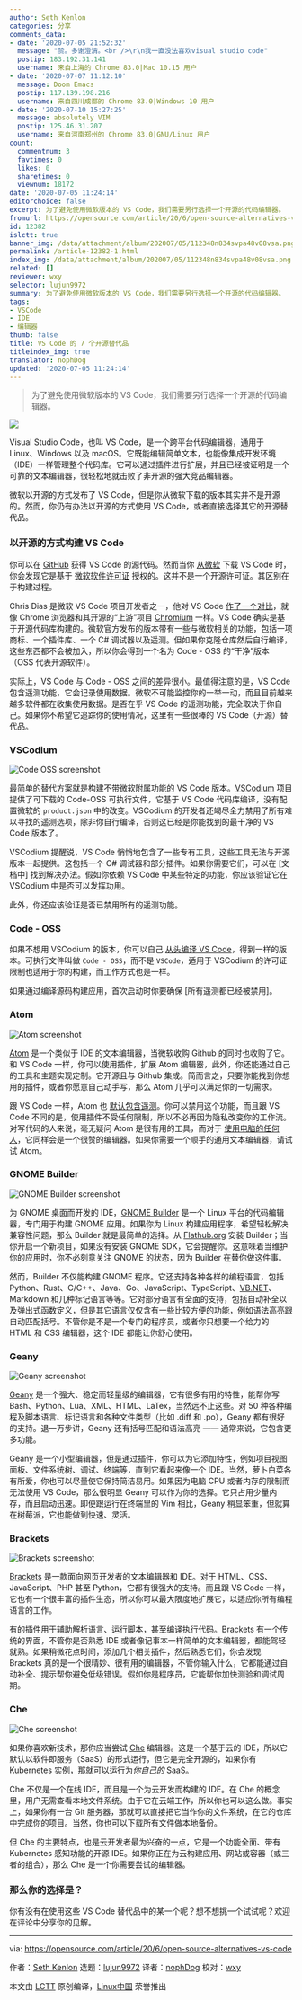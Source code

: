 ```yaml
---
author: Seth Kenlon
categories: 分享
comments_data:
- date: '2020-07-05 21:52:32'
  message: "赞。多谢澄清。<br />\r\n我一直没法喜欢visual studio code"
  postip: 183.192.31.141
  username: 来自上海的 Chrome 83.0|Mac 10.15 用户
- date: '2020-07-07 11:12:10'
  message: Doom Emacs
  postip: 117.139.198.216
  username: 来自四川成都的 Chrome 83.0|Windows 10 用户
- date: '2020-07-10 15:27:25'
  message: absolutely VIM
  postip: 125.46.31.207
  username: 来自河南郑州的 Chrome 83.0|GNU/Linux 用户
count:
  commentnum: 3
  favtimes: 0
  likes: 0
  sharetimes: 0
  viewnum: 18172
date: '2020-07-05 11:24:14'
editorchoice: false
excerpt: 为了避免使用微软版本的 VS Code，我们需要另行选择一个开源的代码编辑器。
fromurl: https://opensource.com/article/20/6/open-source-alternatives-vs-code
id: 12382
islctt: true
banner_img: /data/attachment/album/202007/05/112348n834svpa48v08vsa.png
permalink: /article-12382-1.html
index_img: /data/attachment/album/202007/05/112348n834svpa48v08vsa.png.thumb.jpg
related: []
reviewer: wxy
selector: lujun9972
summary: 为了避免使用微软版本的 VS Code，我们需要另行选择一个开源的代码编辑器。
tags:
- VSCode
- IDE
- 编辑器
thumb: false
title: VS Code 的 7 个开源替代品
titleindex_img: true
translator: nophDog
updated: '2020-07-05 11:24:14'
---
```



> 
> 为了避免使用微软版本的 VS Code，我们需要另行选择一个开源的代码编辑器。
> 
> 
> 


![](/data/attachment/album/202007/05/112348n834svpa48v08vsa.png)


Visual Studio Code，也叫 VS Code，是一个跨平台代码编辑器，通用于 Linux、Windows 以及 macOS。它既能编辑简单文本，也能像集成开发环境（IDE）一样管理整个代码库。它可以通过插件进行扩展，并且已经被证明是一个可靠的文本编辑器，很轻松地就击败了非开源的强大竞品编辑器。


微软以开源的方式发布了 VS Code，但是你从微软下载的版本其实并不是开源的。然而，你仍有办法以开源的方式使用 VS Code，或者直接选择其它的开源替代品。


### 以开源的方式构建 VS Code


你可以在 [GitHub](https://github.com/microsoft/vscode) 获得 VS Code 的源代码。然而当你 [从微软](https://code.visualstudio.com/) 下载 VS Code 时，你会发现它是基于 [微软软件许可证](https://code.visualstudio.com/license) 授权的。这并不是一个开源许可证。其区别在于构建过程。


Chris Dias 是微软 VS Code 项目开发者之一，他对 VS Code [作了一个对比](https://github.com/Microsoft/vscode/issues/60#issuecomment-161792005)，就像 Chrome 浏览器和其开源的“上游”项目 [Chromium](https://www.chromium.org/) 一样。VS Code 确实是基于开源代码库构建的。微软官方发布的版本带有一些与微软相关的功能，包括一项商标、一个插件库、一个 C# 调试器以及遥测。但如果你克隆仓库然后自行编译，这些东西都不会被加入，所以你会得到一个名为 Code - OSS 的“干净”版本（OSS 代表开源软件）。


实际上，VS Code 与 Code - OSS 之间的差异很小。最值得注意的是，VS Code 包含遥测功能，它会记录使用数据。微软不可能监控你的一举一动，而且目前越来越多软件都在收集使用数据。是否在乎 VS Code 的遥测功能，完全取决于你自己。如果你不希望它追踪你的使用情况，这里有一些很棒的 VS Code（开源）替代品。


### VSCodium


![Code OSS screenshot](/data/attachment/album/202007/05/112423fiuu0uooou757nek.png "Code OSS screenshot")


最简单的替代方案就是构建不带微软附属功能的 VS Code 版本。[VSCodium](https://vscodium.com/) 项目提供了可下载的 Code-OSS 可执行文件，它基于 VS Code 代码库编译，没有配置微软的 `product.json` 中的改变。VSCodium 的开发者还竭尽全力禁用了所有难以寻找的遥测选项，除非你自行编译，否则这已经是你能找到的最干净的 VS Code 版本了。


VSCodium 提醒说，VS Code 悄悄地包含了一些专有工具，这些工具无法与开源版本一起提供。这包括一个 C# 调试器和部分插件。如果你需要它们，可以在 [文档中] 找到解决办法。假如你依赖 VS Code 中某些特定的功能，你应该验证它在 VSCodium 中是否可以发挥功用。


此外，你还应该验证是否已禁用所有的遥测功能。


### Code - OSS


如果不想用 VSCodium 的版本，你可以自己 [从头编译 VS Code](https://github.com/Microsoft/vscode/wiki/How-to-Contribute#build-and-run)，得到一样的版本。可执行文件叫做 `Code - OSS`，而不是 `VSCode`，适用于 VSCodium 的许可证限制也适用于你的构建，而工作方式也是一样。


如果通过编译源码构建应用，首次启动时你要确保 [所有遥测都已经被禁用]。


### Atom


![Atom screenshot](/data/attachment/album/202007/05/112426faxe9eoxptp0x4px.jpg "Atom screenshot")


[Atom](http://atom.io) 是一个类似于 IDE 的文本编辑器，当微软收购 Github 的同时也收购了它。和 VS Code 一样，你可以使用插件，扩展 Atom 编辑器，此外，你还能通过自己的工具和主题实现定制。它开源且与 Github 集成。简而言之，只要你能找到你想用的插件，或者你愿意自己动手写，那么 Atom 几乎可以满足你的一切需求。


跟 VS Code 一样，Atom 也 [默认包含遥测](https://discuss.atom.io/t/how-do-i-disable-the-metrics-or-tracking/24520)。你可以禁用这个功能，而且跟 VS Code 不同的是，使用插件不受任何限制，所以不必再因为隐私改变你的工作流。对写代码的人来说，毫无疑问 Atom 是很有用的工具，而对于 [使用电脑的任何人](https://opensource.com/article/19/4/write-git)，它同样会是一个很赞的编辑器。如果你需要一个顺手的通用文本编辑器，请试试 Atom。


### GNOME Builder


![GNOME Builder screenshot](/data/attachment/album/202007/05/112435ykjisjeeyxwisdzo.png "GNOME Builder screenshot")


为 GNOME 桌面而开发的 IDE，[GNOME Builder](https://wiki.gnome.org/Apps/Builder) 是一个 Linux 平台的代码编辑器，专门用于构建 GNOME 应用。如果你为 Linux 构建应用程序，希望轻松解决兼容性问题，那么 Builder 就是最简单的选择。从 [Flathub.org](https://flathub.org/apps/details/org.gnome.Builder) 安装 Builder；当你开启一个新项目，如果没有安装 GNOME SDK，它会提醒你。这意味着当维护你的应用时，你不必刻意关注 GNOME 的状态，因为 Builder 在替你做这件事。


然而，Builder 不仅能构建 GNOME 程序。它还支持各种各样的编程语言，包括 Python、Rust、C/C++、Java、Go、JavaScript、TypeScript、[VB.NET](http://VB.NET)、Markdown 和几种标记语言等等。它对部分语言有全面的支持，包括自动补全以及弹出式函数定义，但是其它语言仅仅含有一些比较方便的功能，例如语法高亮跟自动匹配括号。不管你是不是一个专门的程序员，或者你只想要一个给力的 HTML 和 CSS 编辑器，这个 IDE 都能让你舒心使用。


### Geany


![Geany screenshot](/data/attachment/album/202007/05/112443undlefnux2q0cumw.png "Geany screenshot")


[Geany](https://www.geany.org/) 是一个强大、稳定而轻量级的编辑器，它有很多有用的特性，能帮你写 Bash、Python、Lua、XML、HTML、LaTex，当然远不止这些。对 50 种各种编程及脚本语言、标记语言和各种文件类型（比如 .diff 和 .po），Geany 都有很好的支持。退一万步讲，Geany 还有括号匹配和语法高亮 —— 通常来说，它包含更多功能。


Geany 是一个小型编辑器，但是通过插件，你可以为它添加特性，例如项目视图面板、文件系统树、调试、终端等，直到它看起来像一个 IDE。当然，萝卜白菜各有所爱，你也可以尽量使它保持简洁易用。如果因为电脑 CPU 或者内存的限制而无法使用 VS Code，那么很明显 Geany 可以作为你的选择。它只占用少量内存，而且启动迅速。即便跟运行在终端里的 Vim 相比，Geany 稍显笨重，但就算在树莓派，它也能做到快速、灵活。


### Brackets


![Brackets screenshot](/data/attachment/album/202007/05/112446pnv8386r2v2p080n.jpg "Brackets screenshot")


[Brackets](http://brackets.io/) 是一款面向网页开发者的文本编辑器和 IDE。对于 HTML、CSS、JavaScript、PHP 甚至 Python，它都有很强大的支持。而且跟 VS Code 一样，它也有一个很丰富的插件生态，所以你可以最大限度地扩展它，以适应你所有编程语言的工作。


有的插件用于辅助解析语言、运行脚本，甚至编译执行代码。Brackets 有一个传统的界面，不管你是否熟悉 IDE 或者像记事本一样简单的文本编辑器，都能驾轻就熟。如果稍微花点时间，添加几个相关插件，然后熟悉它们，你会发现 Brackets 真的是一个很精妙、很有用的编辑器，不管你输入什么，它都能通过自动补全、提示帮你避免低级错误。假如你是程序员，它能帮你加快测验和调试周期。


### Che


![Che screenshot](/data/attachment/album/202007/05/112449ss44ycifm36b6bf5.jpg "Che screenshot")


如果你喜欢新技术，那你应当尝试 [Che](https://www.eclipse.org/che/extend/) 编辑器。这是一个基于云的 IDE，所以它默认以软件即服务（SaaS）的形式运行，但它是完全开源的，如果你有 Kubernetes 实例，那就可以运行为*你自己的* SaaS。


Che 不仅是一个在线 IDE，而且是一个为云开发而构建的 IDE。在 Che 的概念里，用户无需查看本地文件系统。由于它在云端工作，所以你也可以这么做。事实上，如果你有一台 Git 服务器，那就可以直接把它当作你的文件系统，在它的仓库中完成你的项目。当然，你也可以下载所有文件做本地备份。


但 Che 的主要特点，也是云开发者最为兴奋的一点，它是一个功能全面、带有 Kubernetes 感知功能的开源 IDE。如果你正在为云构建应用、网站或容器（或三者的组合），那么 Che 是一个你需要尝试的编辑器。


### 那么你的选择是？


你有没有在使用这些 VS Code 替代品中的某一个呢？想不想挑一个试试呢？欢迎在评论中分享你的见解。




---


via: <https://opensource.com/article/20/6/open-source-alternatives-vs-code>


作者：[Seth Kenlon](https://opensource.com/users/seth) 选题：[lujun9972](https://github.com/lujun9972) 译者：[nophDog](https://github.com/nophDog) 校对：[wxy](https://github.com/wxy)


本文由 [LCTT](https://github.com/LCTT/TranslateProject) 原创编译，[Linux中国](https://linux.cn/) 荣誉推出
